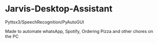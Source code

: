 # Jarvis-Desktop-Assistant
Pyttsx3/SpeechRecognition/PyAutoGUI

Made to automate whatsApp, Spotify, Ordering Pizza and other chores on the PC
